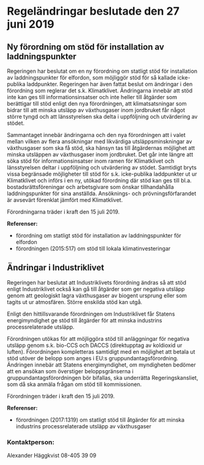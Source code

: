 # Regeländringar beslutade den 27 juni 2019

## Ny förordning om stöd för installation av laddningspunkter

Regeringen har beslutat om en ny förordning om statligt stöd för installation av laddningspunkter för elfordon, som möjliggör stöd för så kallade icke-publika laddpunkter. Regeringen har även fattat beslut om ändringar i den förordning som reglerar det s.k. Klimatklivet. Ändringarna innebär att stöd inte kan ges till informationsinsatser och inte heller till åtgärder som berättigar till stöd enligt den nya förordningen, att klimatsatsningar som bidrar till att minska utsläpp av växthusgaser inom jordbruket får något större tyngd och att länsstyrelsen ska delta i uppföljning och utvärdering av stödet.

Sammantaget innebär ändringarna och den nya förordningen att i valet mellan vilken av flera ansökningar med likvärdiga utsläppsminskningar av växthusgaser som ska få stöd, ska hänsyn tas till åtgärdernas möjlighet att minska utsläppen av växthusgaser inom jordbruket. Det går inte längre att söka stöd för informationsinsatser inom ramen för Klimatklivet och länsstyrelsen deltar i uppföljning och utvärdering av stödet. Samtidigt bryts vissa begränsade möjligheter till stöd för s.k. icke-publika laddpunkter ut ur Klimatklivet och införs i en ny, utökad förordning där stöd kan ges till bl.a. bostadsrättsföreningar och arbetsgivare som önskar tillhandahålla laddningspunkter för sina anställda. Ansöknings- och prövningsförfarandet är avsevärt förenklat jämfört med Klimatklivet.

Förordningarna träder i kraft den 15 juli 2019.

**Referenser:**

* förordning om statligt stöd för installation av laddningspunkter för elfordon
* förordningen (2015:517) om stöd till lokala klimatinvesteringar

## Ändringar i Industriklivet

Regeringen har beslutat att Industriklivets förordning ändras så att stöd enligt Industriklivet också kan gå till åtgärder som ger negativa utsläpp genom att geologiskt lagra växthusgaser av biogent ursprung eller som tagits ut ur atmosfären. Större enskilda stöd kan utgå.

Enligt den hittillsvarande förordningen om Industriklivet får Statens energimyndighet ge stöd till åtgärder för att minska industrins processrelaterade utsläpp.

Förordningen utökas för att möjliggöra stöd till anläggningar för negativa utsläpp genom s.k. bio-CCS och DACCS (direktupptag av koldioxid ur luften). Förordningen kompletteras samtidigt med en möjlighet att betala ut stöd utöver de belopp som anges i EU:s gruppundantagsförordning. Ändringen innebär att Statens energimyndighet, om myndigheten bedömer att en ansökan som överstiger beloppsgränserna i gruppundantagsförordningen bör bifallas, ska underrätta Regeringskansliet, som då ska anmäla frågan om stöd till kommissionen.

Förordningen träder i kraft den 15 juli 2019.

**Referenser:**

* förordningen (2017:1319) om statligt stöd till åtgärder för att minska industrins processrelaterade utsläpp av växthusgaser

### Kontaktperson:

Alexander Häggkvist 08-405 39 09
